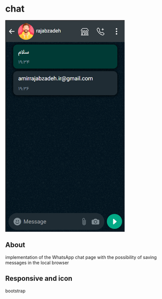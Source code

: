 <div align="left">
  <h1 align="left">chat</h1>
</div>

<img align="center" src="chat.png">

## About

implementation of the WhatsApp chat page with the possibility of saving messages in the local browser

## Responsive and icon

bootstrap


